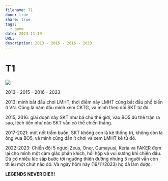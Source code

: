 ```yaml
---
filename: T1
done: true
share: true
tags:
  - game
date: 2023-11-19
URL: 
description: 2013 - 2015 - 2016 - 2023
---
```


# T1

![](https://i.imgur.com/5KcayiN.png)


2013 - 2015 - 2016 - 2023

2013: mình bắt đầu chơi LMHT, thời điểm này LMHT cũng bắt đầu phổ biến ở VN. Cũng là năm đầu mình xem CKTG, và mình theo dõi SKT từ đó.

2015, 2016: giai đoạn này SKT như bá chủ thế giới, vào BO5 dù thế trận ra sao, lệch tiền như nào SKT vẫn có thể chiến thắng.

2017-2021: một nốt trầm buồn, SKT không còn là kẻ thống trị, không còn là ông vua BO5, và mình cũng dần ít chơi và xem LMHT kể từ đó.

2022-2023: Chiến đội 5 người Zeus, Oner, Gumayusi, Keria và FAKER đem lại cho mình một cảm giác phấn khích, hồi hộp và vui sướng khi chiến đấu. Dù có nhiều lúc sắp bước tới ngưỡng thiên đường nhưng 5 người vẫn còn thiếu một chút nào đó. Và ngày hôm này (19/11/2023) họ đã làm được.

**LEGENDS NEVER DIE!!!**